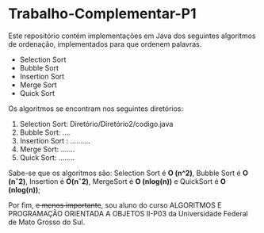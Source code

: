 # Trabalho-Complementar-P1

Este repositório contém implementações em Java dos seguintes algoritmos de ordenação, implementados para que ordenem palavras.

* Selection Sort
* Bubble Sort
* Insertion Sort
* Merge Sort
* Quick Sort

Os algoritmos se encontram nos seguintes diretórios:

1. Selection Sort: Diretório/Diretório2/codigo.java
2. Bubble Sort: ....
3. Insertion Sort : ..........
4. Merge Sort: .......
5. Quick Sort: ........

Sabe-se que os algoritmos são: Selection Sort é **O (n^2)**, Bubble Sort é **O (nˆ2)**, Insertion é **O(nˆ2)**, MergeSort é **O (nlog(n))** e QuickSort é **O (nlog(n))**;

Por fim, ~~e menos importante~~, sou aluno do curso ALGORITMOS E PROGRAMAÇÃO ORIENTADA A OBJETOS II-P03 da Universidade Federal de Mato Grosso do Sul.

